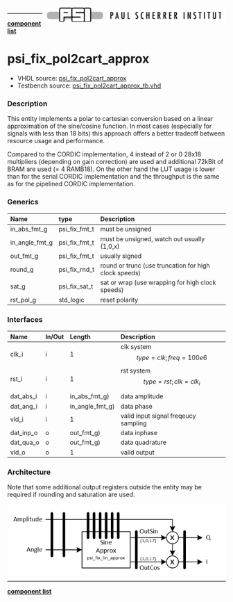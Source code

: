 <img align="right" src="../doc/psi_logo.png">

***

[**component list**](index.md)

# psi_fix_pol2cart_approx
 - VHDL source: [psi_fix_pol2cart_approx](../hdl/psi_fix_pol2cart_approx.vhd)
 - Testbench source: [psi_fix_pol2cart_approx_tb.vhd](../testbench/psi_fix_pol2cart_approx_tb/psi_fix_pol2cart_approx_tb.vhd)

### Description

This entity implements a polar to cartesian conversion based on a linear approximation of the sine/cosine function. In most cases (especially for signals with less than 18 bits) this approach offers a better tradeoff between resource usage and performance.

Compared to the CORDIC implementation, 4 instead of 2 or 0 28x18 multipliers (depending on gain correction) are used and additional 72kBit of BRAM are used (= 4 RAMB18). On the other hand the LUT usage is lower than for the serial CORDIC implementation and the throughput is the same as for the pipelined CORDIC implementation.


### Generics
| Name           | type          | Description                              |
|:---------------|:--------------|:-----------------------------------------|
| in_abs_fmt_g   | psi_fix_fmt_t | must be unsigned  |
| in_angle_fmt_g | psi_fix_fmt_t | must be unsigned, watch out usually (1,0,x)|
| out_fmt_g      | psi_fix_fmt_t | usually signed    |
| round_g        | psi_fix_rnd_t | round or trunc   (use truncation for high clock speeds)                        |
| sat_g          | psi_fix_sat_t | sat or wrap  (use wrapping for high clock speeds)                              |
| rst_pol_g      | std_logic     | reset polarity                           |

### Interfaces
| Name      | In/Out   | Length          | Description                           |
|:----------|:---------|:----------------|:--------------------------------------|
| clk_i     | i        | 1               | clk system $$ type=clk; freq=100e6 $$ |
| rst_i     | i        | 1               | rst system $$ type=rst; clk=clk_i $$  |
| dat_abs_i | i        | in_abs_fmt_g)   | data amplitude                        |
| dat_ang_i | i        | in_angle_fmt_g) | data phase                            |
| vld_i     | i        | 1               | valid input signal freqeucy sampling  |
| dat_inp_o | o        | out_fmt_g)      | data inphase                          |
| dat_qua_o | o        | out_fmt_g)      | data quadrature                       |
| vld_o     | o        | 1               | valid output                          |

### Architecture

Note that some additional output registers outside the entity may be required if rounding and saturation are used.

<img align="center" src="psi_fix_pol2cart_approx.png">

---
[**component list**](index.md)
